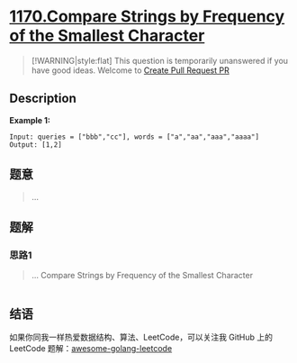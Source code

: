 # [1170.Compare Strings by Frequency of the Smallest Character][title]

> [!WARNING|style:flat]
> This question is temporarily unanswered if you have good ideas. Welcome to [Create Pull Request PR](https://github.com/kylesliu/awesome-golang-leetcode)

## Description

**Example 1:**

```
Input: queries = ["bbb","cc"], words = ["a","aa","aaa","aaaa"]
Output: [1,2]
```

## 题意
> ...

## 题解

### 思路1
> ...
Compare Strings by Frequency of the Smallest Character
```go
```


## 结语

如果你同我一样热爱数据结构、算法、LeetCode，可以关注我 GitHub 上的 LeetCode 题解：[awesome-golang-leetcode][me]

[title]: https://leetcode.com/problems/compare-strings-by-frequency-of-the-smallest-character/
[me]: https://github.com/kylesliu/awesome-golang-leetcode
